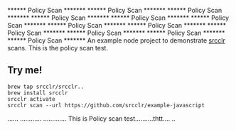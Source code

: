 ****** Policy Scan ******* ****** Policy Scan ******* ****** Policy Scan ******* ****** Policy Scan ******* ****** Policy Scan ******* ****** Policy Scan ******* ****** Policy Scan ******* ****** Policy Scan ******* ****** Policy Scan ******* ****** Policy Scan ******* ****** Policy Scan ******* ****** Policy Scan ******* An example node project to demonstrate [srcclr](https://www.srcclr.com) scans.
This is the policy scan test.
## Try me!

```
brew tap srcclr/srcclr..
brew install srcclr
srcclr activate
srcclr scan --url https://github.com/srcclr/example-javascript
```
......
............
.............
This is Policy scan test..........thtt....
..
